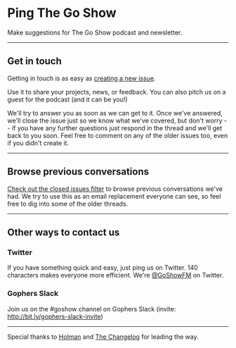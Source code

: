 # Ping The Go Show

Make suggestions for The Go Show podcast and newsletter.

---

## Get in touch

Getting in touch is as easy as [creating a new issue](https://github.com/gowshow/ping/issues/new).

Use it to share your projects, news, or feedback. You can also pitch us on a guest for the podcast (and it can be you!)

We'll try to answer you as soon as we can get to it. Once we've answered, we'll close the issue just so we know what we've covered, but don't worry -- if you have any further questions just respond in the thread and we'll get back to you soon. Feel free to comment on any of the older issues too, even if you didn't create it.

---

## Browse previous conversations

[Check out the closed issues filter](https://github.com/gowshow/ping/issues?sort=created&directionÞsc&state=closed&page=1) to browse previous conversations we've had. We try to use this as an email replacement everyone can see, so feel free to dig into some of the older threads.

---

## Other ways to contact us

### Twitter

If you have something quick and easy, just ping us on Twitter. 140 characters makes everyone more efficient. We're [@GoShowFM](https://twitter.com/goshowfm) on Twitter.


### Gophers Slack
Join us on the #goshow channel on Gophers Slack (invite: http://bit.ly/gophers-slack-invite)

---
Special thanks to [Holman](https://github.com/holman/feedback) and [The Changelog](https://github.com/thechangelog/ping) for leading the way.
